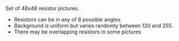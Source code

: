 Set of 48x48 resistor pictures.
* Resistors can be in any of 8 possible angles.
* Background is uniform but varies randomly between 120 and 255.
* There may be overlapping resistors in some pictures

